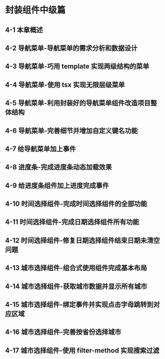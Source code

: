 # 封装组件中级篇

## 4-1 本章概述

## 4-2 导航菜单-导航菜单的需求分析和数据设计

## 4-3 导航菜单-巧用 template 实现两级结构的菜单

## 4-4 导航菜单-使用 tsx 实现无限层级菜单

## 4-5 导航菜单-利用封装好的导航菜单组件改造项目整体结构

## 4-6 导航菜单-完善细节并增加自定义键名功能

## 4-7 给导航菜单加上事件

## 4-8 进度条-完成进度条动态加载效果

## 4-9 给进度条组件加上进度完成事件

## 4-10 时间选择组件-完成时间选择组件的全部功能

## 4-11 时间选择组件-完成日期选择组件所有功能

## 4-12 时间选择组件-修复日期选择组件结束日期未清空问题

## 4-13 城市选择组件-组合式使用组件完成基本布局

## 4-14 城市选择组件-获取城市数据并显示所有城市

## 4-15 城市选择组件-绑定事件并实现点击字母跳转到对应区域

## 4-16 城市选择组件-完善按省份选择城市

## 4-17 城市选择组件-使用 filter-method 实现搜索过滤
